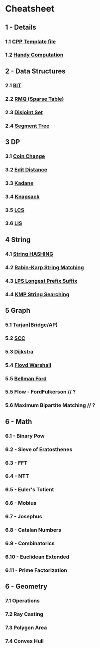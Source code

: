 # Cheatsheet

## 1 - Details
### 1.1 [CPP Template file](src/1%20-%20Details/template.cpp)
### 1.2 [Handy Computation](src/1%20-%20Details/computation.cpp)

## 2 - Data Structures
### 2.1 [BIT](src/2%20-%20Data%20Structure/BIT.cpp)
### 2.2 [RMQ (Sparse Table)](src/2%20-%20Data%20Structure/RMQ_SparseT.cpp)
### 2.3 [Disjoint Set](src/2%20-%20Data%20Structure/DSU.cpp)
### 2.4 [Segment Tree](/src/2%20-%20Data%20Structure/SegmentTree.cpp)

## 3 DP
### 3.1 [Coin Change](/src/3%20-%20DP/coinChange.cpp)
### 3.2 [Edit Distance](/src/3%20-%20DP/editDistance.cpp)
### 3.3 [Kadane](/src/3%20-%20DP/kadane.cpp)
### 3.4 [Knapsack](/src/3%20-%20DP/knapsack.cpp)
### 3.5 [LCS](/src/3%20-%20DP/LCS.cpp)
### 3.6 [LIS](/src/3%20-%20DP/LIS.cpp)

## 4 String
### 4.1 [String HASHING](/src/4%20-%20String/HASHING.cpp)
### 4.2 [Rabin-Karp String Matching](/src/4%20-%20String/RK.cpp)
### 4.3 [LPS Longest Prefix Suffix](/src/4%20-%20String/LPS.cpp)
### 4.4 [KMP String Searching](/src/4%20-%20String/KMP.cpp)

## 5 Graph
### 5.1 [Tarjan(Bridge/AP)](src/5%20-%20Graph/tarjan.cpp)
### 5.2 [SCC](/src/5%20-%20Graph/SCC.cpp)
### 5.3 [Dijkstra](src/5%20-%20Graph/dijkstra.cpp)
### 5.4 [Floyd Warshall](src/5%20-%20Graph/floyd.cpp)
### 5.5 [Bellman Ford](src/5%20-%20Graph/bellman.cpp)
### 5.5 Flow - FordFulkerson // ?
### 5.6 Maximum Bipartite Matching // ?

## 6 - Math
### 6.1 - Binary Pow
### 6.2 - Sieve of Eratosthenes
### 6.3 - FFT
### 6.4 - NTT
### 6.5 - Euler's Totient
### 6.6 - Mobius
### 6.7 - Josephus
### 6.8 - Catalan Numbers
### 6.9 - Combinatorics
### 6.10 - Euclidean Extended
### 6.11 - Prime Factorization

## 6 - Geometry
### 7.1 Operations
### 7.2 Ray Casting
### 7.3 Polygon Area
### 7.4 Convex Hull
